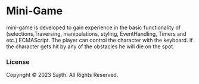 # Mini-Game
mini-game is developed to gain experience in the basic functionality of (selections,Traversing, manipulations, styling, EventHandling, Timers and etc.) ECMAScript. The player can control the character with the keyboard. if the character gets hit by any of the obstacles he will die on the spot.

### License
Copyright &copy; 2023 Sajith. All Rights Reserved.
